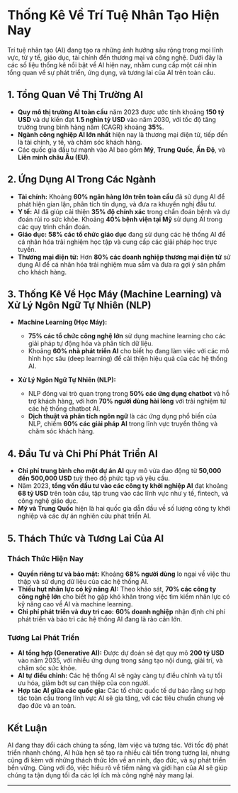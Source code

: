 # Thống Kê Về Trí Tuệ Nhân Tạo Hiện Nay

Trí tuệ nhân tạo (AI) đang tạo ra những ảnh hưởng sâu rộng trong mọi lĩnh vực, từ y tế, giáo dục, tài chính đến thương mại và công nghệ. Dưới đây là các số liệu thống kê nổi bật về AI hiện nay, nhằm cung cấp một cái nhìn tổng quan về sự phát triển, ứng dụng, và tương lai của AI trên toàn cầu.

## 1. Tổng Quan Về Thị Trường AI

- **Quy mô thị trường AI toàn cầu** năm 2023 được ước tính khoảng **150 tỷ USD** và dự kiến đạt **1.5 nghìn tỷ USD** vào năm 2030, với tốc độ tăng trưởng trung bình hàng năm (CAGR) khoảng **35%**.
- **Ngành công nghiệp AI lớn nhất** hiện nay là thương mại điện tử, tiếp đến là tài chính, y tế, và chăm sóc khách hàng.
- Các quốc gia đầu tư mạnh vào AI bao gồm **Mỹ**, **Trung Quốc**, **Ấn Độ**, và **Liên minh châu Âu (EU)**.

## 2. Ứng Dụng AI Trong Các Ngành

- **Tài chính:** Khoảng **60% ngân hàng lớn trên toàn cầu** đã sử dụng AI để phát hiện gian lận, phân tích tín dụng, và đưa ra khuyến nghị đầu tư.
- **Y tế:** AI đã giúp cải thiện **35% độ chính xác** trong chẩn đoán bệnh và dự đoán rủi ro sức khỏe. Khoảng **40% bệnh viện tại Mỹ** sử dụng AI trong các quy trình chẩn đoán.
- **Giáo dục:** **58% các tổ chức giáo dục** đang sử dụng các hệ thống AI để cá nhân hóa trải nghiệm học tập và cung cấp các giải pháp học trực tuyến.
- **Thương mại điện tử:** Hơn **80% các doanh nghiệp thương mại điện tử** sử dụng AI để cá nhân hóa trải nghiệm mua sắm và đưa ra gợi ý sản phẩm cho khách hàng.

## 3. Thống Kê Về Học Máy (Machine Learning) và Xử Lý Ngôn Ngữ Tự Nhiên (NLP)

- **Machine Learning (Học Máy):**
  - **75% các tổ chức công nghệ lớn** sử dụng machine learning cho các giải pháp tự động hóa và phân tích dữ liệu.
  - Khoảng **60% nhà phát triển AI** cho biết họ đang làm việc với các mô hình học sâu (deep learning) để cải thiện hiệu quả của các hệ thống AI.
  
- **Xử Lý Ngôn Ngữ Tự Nhiên (NLP):**
  - NLP đóng vai trò quan trọng trong **50% các ứng dụng chatbot** và hỗ trợ khách hàng, với hơn **70% người dùng hài lòng** với trải nghiệm từ các hệ thống chatbot AI.
  - **Dịch thuật và phân tích ngôn ngữ** là các ứng dụng phổ biến của NLP, chiếm **60% các giải pháp AI** trong lĩnh vực truyền thông và chăm sóc khách hàng.

## 4. Đầu Tư và Chi Phí Phát Triển AI

- **Chi phí trung bình cho một dự án AI** quy mô vừa dao động từ **50,000 đến 500,000 USD** tuỳ theo độ phức tạp và yêu cầu.
- Năm 2023, **tổng vốn đầu tư vào các công ty khởi nghiệp AI** đạt khoảng **68 tỷ USD** trên toàn cầu, tập trung vào các lĩnh vực như y tế, fintech, và công nghệ giáo dục.
- **Mỹ và Trung Quốc** hiện là hai quốc gia dẫn đầu về số lượng công ty khởi nghiệp và các dự án nghiên cứu phát triển AI.

## 5. Thách Thức và Tương Lai Của AI

### Thách Thức Hiện Nay
- **Quyền riêng tư và bảo mật:** Khoảng **68% người dùng** lo ngại về việc thu thập và sử dụng dữ liệu của các hệ thống AI.
- **Thiếu hụt nhân lực có kỹ năng AI:** Theo khảo sát, **70% các công ty công nghệ lớn** cho biết họ gặp khó khăn trong việc tìm kiếm nhân lực có kỹ năng cao về AI và machine learning.
- **Chi phí phát triển và duy trì cao:** **60% doanh nghiệp** nhận định chi phí phát triển và bảo trì các hệ thống AI đang là rào cản lớn.

### Tương Lai Phát Triển
- **AI tổng hợp (Generative AI):** Được dự đoán sẽ đạt quy mô **200 tỷ USD** vào năm 2035, với nhiều ứng dụng trong sáng tạo nội dung, giải trí, và chăm sóc sức khỏe.
- **AI tự điều chỉnh:** Các hệ thống AI sẽ ngày càng tự điều chỉnh và tự tối ưu hóa, giảm bớt sự can thiệp của con người.
- **Hợp tác AI giữa các quốc gia:** Các tổ chức quốc tế dự báo rằng sự hợp tác toàn cầu trong lĩnh vực AI sẽ gia tăng, với các tiêu chuẩn chung về đạo đức và an toàn.

## Kết Luận

AI đang thay đổi cách chúng ta sống, làm việc và tương tác. Với tốc độ phát triển nhanh chóng, AI hứa hẹn sẽ tạo ra nhiều cải tiến trong tương lai, nhưng cũng đi kèm với những thách thức lớn về an ninh, đạo đức, và sự phát triển bền vững. Cùng với đó, việc hiểu rõ về tiềm năng và giới hạn của AI sẽ giúp chúng ta tận dụng tối đa các lợi ích mà công nghệ này mang lại.

---

